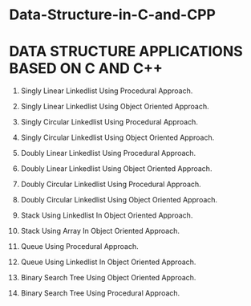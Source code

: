 # Data-Structure-in-C-and-CPP

# DATA STRUCTURE APPLICATIONS BASED ON C AND C++


1) Singly Linear Linkedlist Using Procedural Approach.

2) Singly Linear Linkedlist Using Object Oriented Approach.

3) Singly Circular Linkedlist Using Procedural Approach.

4) Singly Circular Linkedlist Using Object Oriented Approach.

5) Doubly Linear Linkedlist Using Procedural Approach.

6) Doubly Linear Linkedlist Using Object Oriented Approach.

7) Doubly Circular Linkedlist Using Procedural Approach.

8) Doubly Circular Linkedlist Using Object Oriented Approach.

9) Stack Using Linkedlist In Object Oriented Approach.

10) Stack Using Array In Object Oriented Approach.

11) Queue Using Procedural Approach.

12) Queue Using Linkedlist In Object Oriented Approach.

13) Binary Search Tree Using Object Oriented Approach.

14) Binary Search Tree Using Procedural Approach.

